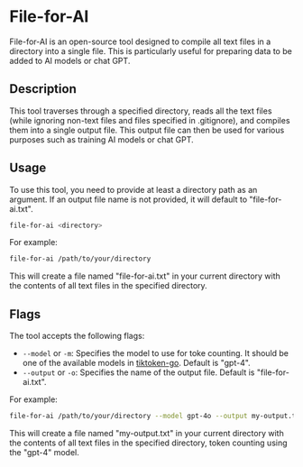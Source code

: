 # File-for-AI

File-for-AI is an open-source tool designed to compile all text files in a directory into a single file. This is particularly useful for preparing data to be added to AI models or chat GPT.

## Description

This tool traverses through a specified directory, reads all the text files (while ignoring non-text files and files specified in .gitignore), and compiles them into a single output file. This output file can then be used for various purposes such as training AI models or chat GPT.


## Usage

To use this tool, you need to provide at least a directory path as an argument. If an output file name is not provided, it will default to "file-for-ai.txt".

```bash
file-for-ai <directory> 
```

For example:

```bash
file-for-ai /path/to/your/directory
```

This will create a file named "file-for-ai.txt" in your current directory with the contents of all text files in the specified directory.

## Flags
The tool accepts the following flags:

- `--model` or `-m`: Specifies the model to use for toke counting. It should be one of the available models in [tiktoken-go](https://github.com/pkoukk/tiktoken-go?tab=readme-ov-file#available-encodings). Default is "gpt-4".
- `--output` or `-o`: Specifies the name of the output file. Default is "file-for-ai.txt".

For example:

``` bash
file-for-ai /path/to/your/directory --model gpt-4o --output my-output.txt
```


This will create a file named "my-output.txt" in your current directory with the contents of all text files in the specified directory, token counting using the "gpt-4" model.
